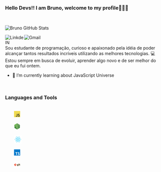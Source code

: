 ### Hello Devs!! I am Bruno, welcome to my profile👋👨‍💻
<br/>


<div align="left" style="display= block">

  ![Bruno GitHub Stats](https://github-readme-stats.vercel.app/api?username=brunoinx&show_icons=true)

  <a target="_blank" href="https://www.linkedin.com/in/bruno-henrique10">
    <img align="left" alt="LinkdeIN" width="62px" height="30px" src="https://cdn.jsdelivr.net/npm/simple-icons@v3/icons/linkedin.svg" />
  </a>

  <a target="_blank" href="brunoh.henriqueh01@gmail.com">
    <img align="left" alt="Gmail" width="56px" height="28px" src="https://cdn.jsdelivr.net/npm/simple-icons@v3/icons/gmail.svg" />
  </a>
</div>

<br/><br/>
Sou estudante de programação, curioso e apaixonado pela idéia de poder alcançar tantos resultados incríveis utilizando as melhores tecnologias. 💻
Estou sempre em busca de evoluir, aprender algo novo e de ser melhor do que eu fui ontem.

- 🌱 I’m currently learning about JavaScript Universe

<br/>

### Languages and Tools

<div align="left" display="inline">
  <code>
    <img height="20" src="https://raw.githubusercontent.com/github/explore/80688e429a7d4ef2fca1e82350fe8e3517d3494d/topics/javascript/javascript.png">
  </code>

  <code>
    <img height="20" src="https://raw.githubusercontent.com/github/explore/80688e429a7d4ef2fca1e82350fe8e3517d3494d/topics/nodejs/nodejs.png">
  </code>

  <code>
    <img height="25" src="https://raw.githubusercontent.com/github/explore/80688e429a7d4ef2fca1e82350fe8e3517d3494d/topics/react/react.png">
  </code>

  <code>
    <img height="20" src="https://raw.githubusercontent.com/github/explore/80688e429a7d4ef2fca1e82350fe8e3517d3494d/topics/typescript/typescript.png">
  </code>

  <code>
    <img height="20" src="https://raw.githubusercontent.com/github/explore/80688e429a7d4ef2fca1e82350fe8e3517d3494d/topics/git/git.png">
  </code>
</div>
